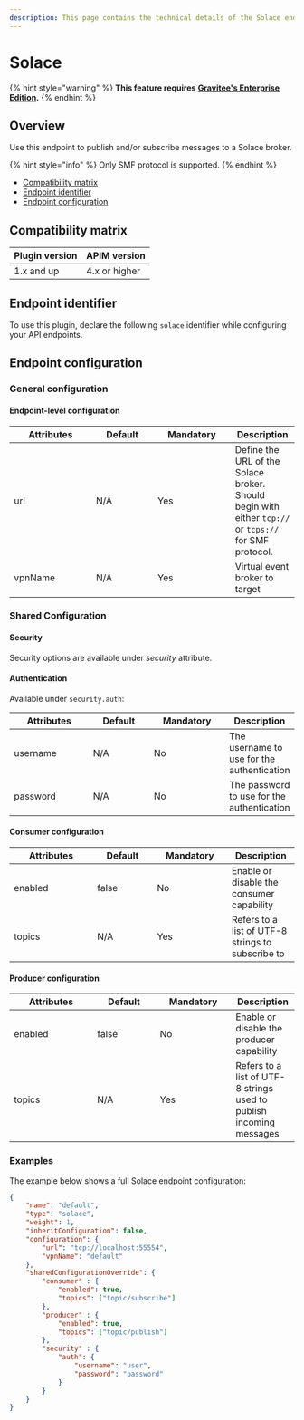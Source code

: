 ```yaml
---
description: This page contains the technical details of the Solace endpoint plugin
---
```


# Solace

{% hint style="warning" %}
**This feature requires** [**Gravitee's Enterprise Edition**](../../../../../gravitee-api-management-apim/ee-vs-oss/)**.**
{% endhint %}

## Overview

Use this endpoint to publish and/or subscribe messages to a Solace broker.&#x20;

{% hint style="info" %}
Only SMF protocol is supported.
{% endhint %}

* [Compatibility matrix](solace.md#user-content-compatibility-matrix)
* [Endpoint identifier](solace.md#user-content-endpoint-identifier)
* [Endpoint configuration](solace.md#user-content-endpoint-configuration)

## Compatibility matrix <a href="#user-content-compatibility-matrix" id="user-content-compatibility-matrix"></a>

| Plugin version | APIM version  |
| -------------- | ------------- |
| 1.x and up     | 4.x or higher |

## Endpoint identifier <a href="#user-content-endpoint-identifier" id="user-content-endpoint-identifier"></a>

To use this plugin, declare the following `solace` identifier while configuring your API endpoints.

## Endpoint configuration <a href="#user-content-endpoint-configuration" id="user-content-endpoint-configuration"></a>

### General configuration <a href="#user-content-general-configuration" id="user-content-general-configuration"></a>

#### **Endpoint-level configuration**

<table><thead><tr><th width="129">Attributes</th><th width="93">Default</th><th width="121">Mandatory</th><th>Description</th></tr></thead><tbody><tr><td>url</td><td>N/A</td><td>Yes</td><td>Define the URL of the Solace broker. Should begin with either <code>tcp://</code> or <code>tcps://</code> for SMF protocol.</td></tr><tr><td>vpnName</td><td>N/A</td><td>Yes</td><td>Virtual event broker to target</td></tr></tbody></table>

### Shared Configuration <a href="#user-content-shared-configuration" id="user-content-shared-configuration"></a>

#### **Security**

Security options are available under _security_ attribute.

#### **Authentication**

Available under `security.auth`:

<table><thead><tr><th width="132">Attributes</th><th width="98">Default</th><th width="123">Mandatory</th><th>Description</th></tr></thead><tbody><tr><td>username</td><td>N/A</td><td>No</td><td>The username to use for the authentication</td></tr><tr><td>password</td><td>N/A</td><td>No</td><td>The password to use for the authentication</td></tr></tbody></table>

#### **Consumer configuration**

<table><thead><tr><th width="131">Attributes</th><th width="90">Default</th><th width="116">Mandatory</th><th>Description</th></tr></thead><tbody><tr><td>enabled</td><td>false</td><td>No</td><td>Enable or disable the consumer capability</td></tr><tr><td>topics</td><td>N/A</td><td>Yes</td><td>Refers to a list of UTF-8 strings to subscribe to</td></tr></tbody></table>

#### **Producer configuration**

<table><thead><tr><th width="131">Attributes</th><th width="95">Default</th><th width="118">Mandatory</th><th>Description</th></tr></thead><tbody><tr><td>enabled</td><td>false</td><td>No</td><td>Enable or disable the producer capability</td></tr><tr><td>topics</td><td>N/A</td><td>Yes</td><td>Refers to a list of UTF-8 strings used to publish incoming messages</td></tr></tbody></table>

### Examples <a href="#user-content-examples" id="user-content-examples"></a>

The example below shows a full Solace endpoint configuration:

```json
{
    "name": "default",
    "type": "solace",
    "weight": 1,
    "inheritConfiguration": false,
    "configuration": {
        "url": "tcp://localhost:55554",
        "vpnName": "default"
    },
    "sharedConfigurationOverride": {
        "consumer" : {
            "enabled": true,
            "topics": ["topic/subscribe"]
        },
        "producer" : {
            "enabled": true,
            "topics": ["topic/publish"]
        },
        "security" : {
            "auth": {
                "username": "user",
                "password": "password"
            }
        }
    }
}
```
